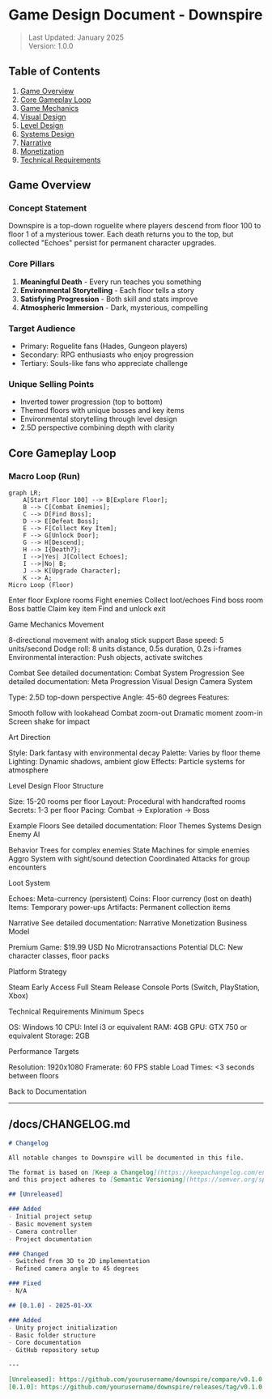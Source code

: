 # Game Design Document - Downspire

> Last Updated: January 2025  
> Version: 1.0.0

## Table of Contents

1. [Game Overview](#game-overview)
2. [Core Gameplay Loop](#core-gameplay-loop)
3. [Game Mechanics](#game-mechanics)
4. [Visual Design](#visual-design)
5. [Level Design](#level-design)
6. [Systems Design](#systems-design)
7. [Narrative](#narrative)
8. [Monetization](#monetization)
9. [Technical Requirements](#technical-requirements)

## Game Overview

### Concept Statement
Downspire is a top-down roguelite where players descend from floor 100 to floor 1 of a mysterious tower. Each death returns you to the top, but collected "Echoes" persist for permanent character upgrades.

### Core Pillars
1. **Meaningful Death** - Every run teaches you something
2. **Environmental Storytelling** - Each floor tells a story
3. **Satisfying Progression** - Both skill and stats improve
4. **Atmospheric Immersion** - Dark, mysterious, compelling

### Target Audience
- Primary: Roguelite fans (Hades, Gungeon players)
- Secondary: RPG enthusiasts who enjoy progression
- Tertiary: Souls-like fans who appreciate challenge

### Unique Selling Points
- Inverted tower progression (top to bottom)
- Themed floors with unique bosses and key items
- Environmental storytelling through level design
- 2.5D perspective combining depth with clarity

## Core Gameplay Loop

### Macro Loop (Run)
```mermaid
graph LR;
    A[Start Floor 100] --> B[Explore Floor];
    B --> C[Combat Enemies];
    C --> D[Find Boss];
    D --> E[Defeat Boss];
    E --> F[Collect Key Item];
    F --> G[Unlock Door];
    G --> H[Descend];
    H --> I{Death?};
    I -->|Yes| J[Collect Echoes];
    I -->|No| B;
    J --> K[Upgrade Character];
    K --> A;
Micro Loop (Floor)
```
Enter floor
Explore rooms
Fight enemies
Collect loot/echoes
Find boss room
Boss battle
Claim key item
Find and unlock exit

Game Mechanics
Movement

8-directional movement with analog stick support
Base speed: 5 units/second
Dodge roll: 8 units distance, 0.5s duration, 0.2s i-frames
Environmental interaction: Push objects, activate switches

Combat
See detailed documentation: Combat System
Progression
See detailed documentation: Meta Progression
Visual Design
Camera System

Type: 2.5D top-down perspective
Angle: 45-60 degrees
Features:

Smooth follow with lookahead
Combat zoom-out
Dramatic moment zoom-in
Screen shake for impact



Art Direction

Style: Dark fantasy with environmental decay
Palette: Varies by floor theme
Lighting: Dynamic shadows, ambient glow
Effects: Particle systems for atmosphere

Level Design
Floor Structure

Size: 15-20 rooms per floor
Layout: Procedural with handcrafted rooms
Secrets: 1-3 per floor
Pacing: Combat -> Exploration -> Boss

Example Floors
See detailed documentation: Floor Themes
Systems Design
Enemy AI

Behavior Trees for complex enemies
State Machines for simple enemies
Aggro System with sight/sound detection
Coordinated Attacks for group encounters

Loot System

Echoes: Meta-currency (persistent)
Coins: Floor currency (lost on death)
Items: Temporary power-ups
Artifacts: Permanent collection items

Narrative
See detailed documentation: Narrative
Monetization
Business Model

Premium Game: $19.99 USD
No Microtransactions
Potential DLC: New character classes, floor packs

Platform Strategy

Steam Early Access
Full Steam Release
Console Ports (Switch, PlayStation, Xbox)

Technical Requirements
Minimum Specs

OS: Windows 10
CPU: Intel i3 or equivalent
RAM: 4GB
GPU: GTX 750 or equivalent
Storage: 2GB

Performance Targets

Resolution: 1920x1080
Framerate: 60 FPS stable
Load Times: <3 seconds between floors


Back to Documentation

---

## /docs/CHANGELOG.md

```markdown
# Changelog

All notable changes to Downspire will be documented in this file.

The format is based on [Keep a Changelog](https://keepachangelog.com/en/1.0.0/),
and this project adheres to [Semantic Versioning](https://semver.org/spec/v2.0.0.html).

## [Unreleased]

### Added
- Initial project setup
- Basic movement system
- Camera controller
- Project documentation

### Changed
- Switched from 3D to 2D implementation
- Refined camera angle to 45 degrees

### Fixed
- N/A

## [0.1.0] - 2025-01-XX

### Added
- Unity project initialization
- Basic folder structure
- Core documentation
- GitHub repository setup

---

[Unreleased]: https://github.com/yourusername/downspire/compare/v0.1.0...HEAD
[0.1.0]: https://github.com/yourusername/downspire/releases/tag/v0.1.0

